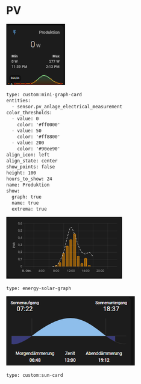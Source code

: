 # PV

![](<../../../../../.gitbook/assets/image (1).png>)

```
type: custom:mini-graph-card
entities:
  - sensor.pv_anlage_electrical_measurement
color_thresholds:
  - value: 0
    color: '#ff0000'
  - value: 50
    color: '#ff8800'
  - value: 200
    color: '#90ee90'
align_icon: left
align_state: center
show_points: false
height: 100
hours_to_show: 24
name: Produktion
show:
  graph: true
  name: true
  extrema: true

```

![](<../../../../../.gitbook/assets/image (1) (4).png>)

```
type: energy-solar-graph
```

![](<../../../../../.gitbook/assets/image (2).png>)

```
type: custom:sun-card
```
